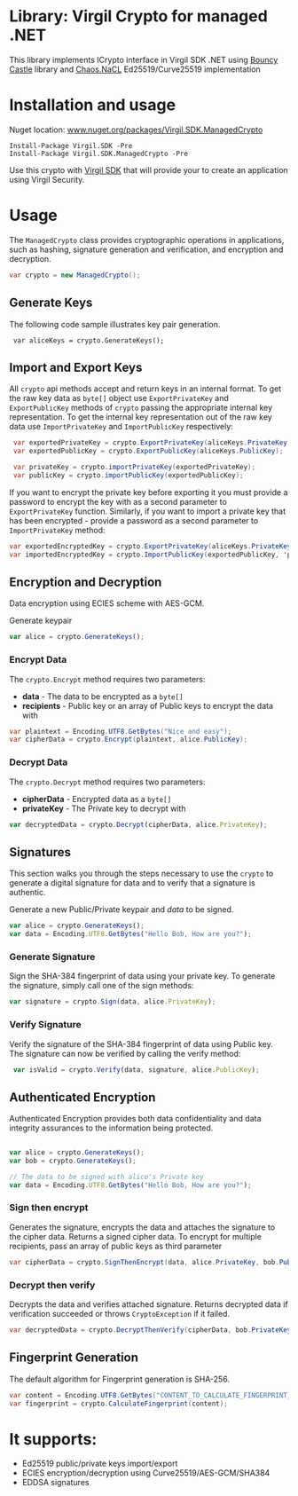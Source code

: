 # Library: Virgil Crypto for managed .NET

This library implements ICrypto interface in Virgil SDK .NET using [Bouncy Castle](https://www.bouncycastle.org/csharp/index.html) library and [Chaos.NaCL](https://github.com/CodesInChaos/Chaos.NaCl) Ed25519/Curve25519 implementation

# Installation and usage 
Nuget location: www.nuget.org/packages/Virgil.SDK.ManagedCrypto
```
Install-Package Virgil.SDK -Pre
Install-Package Virgil.SDK.ManagedCrypto -Pre
```
Use this crypto with [Virgil SDK](https://github.com/VirgilSecurity/virgil-sdk-net) that will provide your to create an application using Virgil Security. 

# Usage
The `ManagedCrypto` class provides cryptographic operations in applications, such as hashing, signature generation and verification, and encryption and decryption.

```csharp
var crypto = new ManagedCrypto();
```

## Generate Keys
The following code sample illustrates key pair generation.

```charp
 var aliceKeys = crypto.GenerateKeys();
```

## Import and Export Keys
All `crypto` api methods accept and return keys in an internal format. 
To get the raw key data as `byte[]` object use `ExportPrivateKey` and `ExportPublicKey` methods of `crypto` 
passing the appropriate internal key representation. To get the internal key representation out of the raw key data 
use `ImportPrivateKey` and `ImportPublicKey` respectively:

```csharp
 var exportedPrivateKey = crypto.ExportPrivateKey(aliceKeys.PrivateKey);
 var exportedPublicKey = crypto.ExportPublicKey(aliceKeys.PublicKey);

 var privateKey = crypto.importPrivateKey(exportedPrivateKey);
 var publicKey = crypto.importPublicKey(exportedPublicKey);
```

If you want to encrypt the private key before exporting it you must provide a password to encrypt the key with 
as a second parameter to `ExportPrivateKey` function. Similarly, if you want to import a private key that has been
encrypted - provide a password as a second parameter to `ImportPrivateKey` method:

```csharp
var exportedEncryptedKey = crypto.ExportPrivateKey(aliceKeys.PrivateKey, 'pa$$w0rd');
var importedEncryptedKey = crypto.ImportPublicKey(exportedPublicKey, 'pa$$w0rd');
```

## Encryption and Decryption
Data encryption using ECIES scheme with AES-GCM.

Generate keypair

```javascript
var alice = crypto.GenerateKeys();
```

### Encrypt Data

The `crypto.Encrypt` method requires two parameters:
- **data** - The data to be encrypted as a `byte[]`
- **recipients** - Public key or an array of Public keys to encrypt the data with

```csharp
var plaintext = Encoding.UTF8.GetBytes("Nice and easy");
var cipherData = crypto.Encrypt(plaintext, alice.PublicKey);
```

### Decrypt Data

The `crypto.Decrypt` method requires two parameters:
- **cipherData** - Encrypted data as a `byte[]`
- **privateKey** - The Private key to decrypt with

```javascript
var decryptedData = crypto.Decrypt(cipherData, alice.PrivateKey);
```

## Signatures
This section walks you through the steps necessary to use the `crypto` to generate a digital signature for data and to verify that a signature is authentic. 

Generate a new Public/Private keypair and *data* to be signed.

```javascript
var alice = crypto.GenerateKeys();
var data = Encoding.UTF8.GetBytes("Hello Bob, How are you?");
```

### Generate Signature

Sign the SHA-384 fingerprint of data using your private key. To generate the signature, simply call one of the sign methods:

```javascript
var signature = crypto.Sign(data, alice.PrivateKey);
```

### Verify Signature

Verify the signature of the SHA-384 fingerprint of data using Public key. The signature can now be verified by calling the verify method:

```javascript
 var isValid = crypto.Verify(data, signature, alice.PublicKey);
 ```
 
## Authenticated Encryption
Authenticated Encryption provides both data confidentiality and data integrity assurances to the information being protected.

```javascript
 
var alice = crypto.GenerateKeys();
var bob = crypto.GenerateKeys();

// The data to be signed with alice's Private key
var data = Encoding.UTF8.GetBytes("Hello Bob, How are you?");
```

### Sign then encrypt
Generates the signature, encrypts the data and attaches the signature to the cipher data. Returns a signed cipher data. 
To encrypt for multiple recipients, pass an array of public keys as third parameter

```csharp
var cipherData = crypto.SignThenEncrypt(data, alice.PrivateKey, bob.PublicKey);
```

### Decrypt then verify
Decrypts the data and verifies attached signature. Returns decrypted data if verification succeeded or throws `CryptoException` if it failed. 

```csharp
var decryptedData = crypto.DecryptThenVerify(cipherData, bob.PrivateKey, alice.PublicKey);
```
 
## Fingerprint Generation
The default algorithm for Fingerprint generation is SHA-256.
```csharp
var content = Encoding.UTF8.GetBytes("CONTENT_TO_CALCULATE_FINGERPRINT_OF");
var fingerprint = crypto.CalculateFingerprint(content);
```


# It supports:

* Ed25519 public/private keys import/export
* ECIES encryption/decryption using Curve25519/AES-GCM/SHA384
* EDDSA signatures
